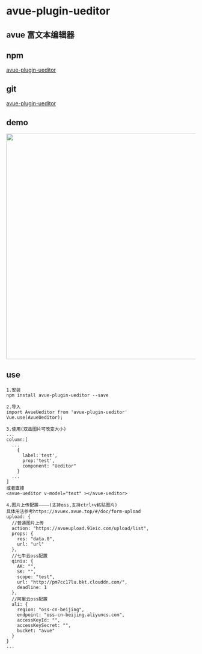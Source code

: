 # avue-plugin-ueditor

## avue 富文本编辑器

## npm
[avue-plugin-ueditor](https://www.npmjs.com/package/avue-plugin-ueditor)

## git
[avue-plugin-ueditor](https://gitee.com/smallweigit/avue-plugin-ueditor)

## demo
<p align="center">
  <img width="600" src="https://gitee.com/smallweigit/avue-plugin-ueditor/raw/master/packages/demo/demo.png">
</p>

## use
```
1.安装
npm install avue-plugin-ueditor --save

2.导入
import AvueUeditor from 'avue-plugin-ueditor'
Vue.use(AvueUeditor);

3.使用(双击图片可改变大小)
...
column:[
  ...
    {
      label:'test',
      prop:'test',
      component: "Ueditor"
    }
  ...
]
或者直接
<avue-ueditor v-model="text" ></avue-ueditor>

4.图片上传配置————(支持oss,支持ctrl+v粘贴图片)
具体用法参考https://avuex.avue.top/#/doc/form-upload
upload: {
  //普通图片上传
  action: "https://avueupload.91eic.com/upload/list",
  props: {
    res: "data.0",
    url: "url"
  },
  //七牛云oss配置
  qiniu: {
    AK: "",
    SK: "",
    scope: "test",
    url: "http://pm7cc17lu.bkt.clouddn.com/",
    deadline: 1
  },
  //阿里云oss配置
  ali: {
    region: "oss-cn-beijing",
    endpoint: "oss-cn-beijing.aliyuncs.com",
    accessKeyId: "",
    accessKeySecret: "",
    bucket: "avue"
  }
}
...
```


